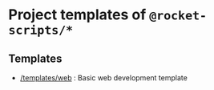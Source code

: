 # Project templates of `@rocket-scripts/*`

## Templates

- [/templates/web](templates/web) : Basic web development template